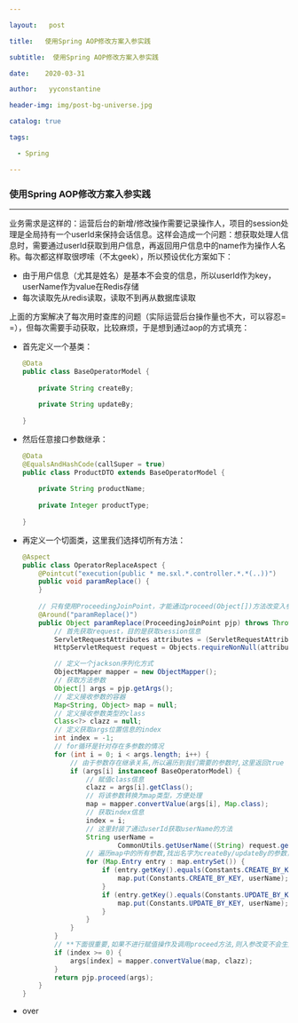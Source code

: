```yaml
---

layout:   post

title:   使用Spring AOP修改方案入参实践

subtitle:  使用Spring AOP修改方案入参实践

date:    2020-03-31

author:   yyconstantine

header-img: img/post-bg-universe.jpg

catalog: true

tags:

  - Spring

---
```


### 使用Spring AOP修改方案入参实践

---

业务需求是这样的：运营后台的新增/修改操作需要记录操作人，项目的session处理是全局持有一个userId来保持会话信息。这样会造成一个问题：想获取处理人信息时，需要通过userId获取到用户信息，再返回用户信息中的name作为操作人名称。每次都这样取很啰嗦（不太geek），所以预设优化方案如下：

- 由于用户信息（尤其是姓名）是基本不会变的信息，所以userId作为key，userName作为value在Redis存储
- 每次读取先从redis读取，读取不到再从数据库读取

上面的方案解决了每次用时查库的问题（实际运营后台操作量也不大，可以容忍= =），但每次需要手动获取，比较麻烦，于是想到通过aop的方式填充：

- 首先定义一个基类：

  ```java
  @Data
  public class BaseOperatorModel {
      
      private String createBy;
      
      private String updateBy;    
      
  }
  ```

- 然后任意接口参数继承：

  ```java
  @Data
  @EqualsAndHashCode(callSuper = true)
  public class ProductDTO extends BaseOperatorModel {
      
      private String productName;
      
      private Integer productType;
      
  }
  ```

- 再定义一个切面类，这里我们选择切所有方法：

  ```java
  @Aspect
  public class OperatorReplaceAspect {
      @Pointcut("execution(public * me.sxl.*.controller.*.*(..))")
      public void paramReplace() {
      }
      
      // 只有使用ProceedingJoinPoint，才能通过proceed(Object[])方法改变入参的值
      @Around("paramReplace()")
      public Object paramReplace(ProceedingJoinPoint pjp) throws Throwable {
          // 首先获取request，目的是获取session信息
          ServletRequestAttributes attributes = (ServletRequestAttributes) RequestContextHolder.getRequestAttributes();
          HttpServletRequest request = Objects.requireNonNull(attributes).getRequest();
  
          // 定义一个jackson序列化方式
          ObjectMapper mapper = new ObjectMapper();
          // 获取方法参数
          Object[] args = pjp.getArgs();
          // 定义接收参数的容器
          Map<String, Object> map = null;
          // 定义接收参数类型的class
          Class<?> clazz = null;
          // 定义获取args位置信息的index
          int index = -1;
          // for循环是针对存在多参数的情况
          for (int i = 0; i < args.length; i++) {
              // 由于参数存在继承关系,所以遍历到我们需要的参数时,这里返回true
              if (args[i] instanceof BaseOperatorModel) {
                  // 赋值class信息
                  clazz = args[i].getClass();
                  // 将该参数转换为map类型，方便处理
                  map = mapper.convertValue(args[i], Map.class);
                  // 获取index信息
                  index = i;
                  // 这里封装了通过userId获取userName的方法
                  String userName =
                          CommonUtils.getUserName((String) request.getSession().getAttribute(Constants.GLOBAL_USER_ID_KEY));
                  // 遍历map中的所有参数,找出名字为createBy/updateBy的参数，并对其赋值
                  for (Map.Entry entry : map.entrySet()) {
                      if (entry.getKey().equals(Constants.CREATE_BY_KEY)) {
                          map.put(Constants.CREATE_BY_KEY, userName);
                      }
                      if (entry.getKey().equals(Constants.UPDATE_BY_KEY)) {
                          map.put(Constants.UPDATE_BY_KEY, userName);
                      }
                  }
              }
          }
          // **下面很重要,如果不进行赋值操作及调用proceed方法,则入参改变不会生效**
          if (index >= 0) {
              args[index] = mapper.convertValue(map, clazz);
          }
          return pjp.proceed(args);
      }
  }
  ```

- over
